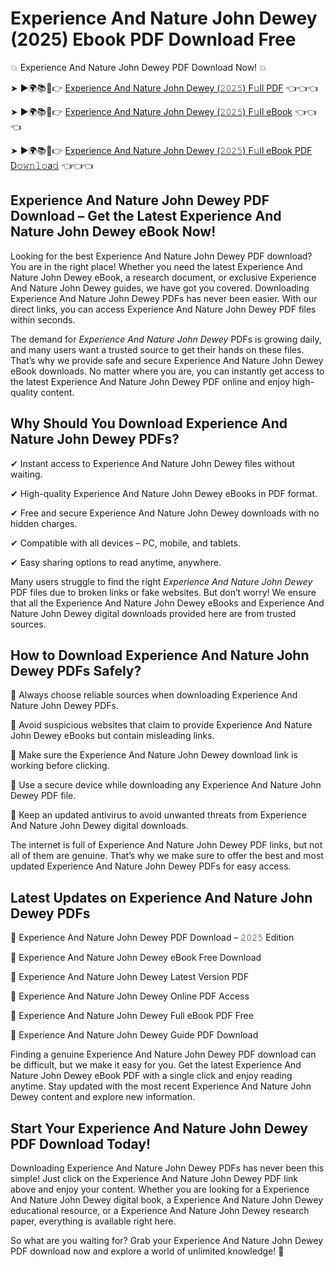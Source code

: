 # Experience And Nature John Dewey (2025) Ebook PDF Download Free

💥 Experience And Nature John Dewey PDF Download Now! 💥

➤ ►🌍📚📱👉 [Experience And Nature John Dewey (𝟸𝟶𝟸𝟻) F𝚞ll PDF](https://getpdf.xyz/experience-and-nature-john-dewey) 👈👈👈


➤ ►🌍📚📱👉 [Experience And Nature John Dewey (𝟸𝟶𝟸𝟻) F𝚞ll eBook](https://getpdf.xyz/experience-and-nature-john-dewey) 👈👈👈


➤ ►🌍📚📱👉 [Experience And Nature John Dewey (𝟸𝟶𝟸𝟻) F𝚞ll eBook PDF D𝚘𝚠𝚗𝚕𝚘a𝚍](https://getpdf.xyz/experience-and-nature-john-dewey) 👈👈👈


## Experience And Nature John Dewey PDF Download – Get the Latest Experience And Nature John Dewey eBook Now!

Looking for the best Experience And Nature John Dewey PDF download? You are in the right place! Whether you need the latest Experience And Nature John Dewey eBook, a research document, or exclusive Experience And Nature John Dewey guides, we have got you covered. Downloading Experience And Nature John Dewey PDFs has never been easier. With our direct links, you can access Experience And Nature John Dewey PDF files within seconds.

The demand for *Experience And Nature John Dewey* PDFs is growing daily, and many users want a trusted source to get their hands on these files. That’s why we provide safe and secure Experience And Nature John Dewey eBook downloads. No matter where you are, you can instantly get access to the latest Experience And Nature John Dewey PDF online and enjoy high-quality content.

## Why Should You Download Experience And Nature John Dewey PDFs?

✔ Instant access to Experience And Nature John Dewey files without waiting.

✔ High-quality Experience And Nature John Dewey eBooks in PDF format.

✔ Free and secure Experience And Nature John Dewey downloads with no hidden charges.

✔ Compatible with all devices – PC, mobile, and tablets.

✔ Easy sharing options to read anytime, anywhere.

Many users struggle to find the right *Experience And Nature John Dewey* PDF files due to broken links or fake websites. But don’t worry! We ensure that all the Experience And Nature John Dewey eBooks and Experience And Nature John Dewey digital downloads provided here are from trusted sources.

## How to Download Experience And Nature John Dewey PDFs Safely?

📌 Always choose reliable sources when downloading Experience And Nature John Dewey PDFs.

📌 Avoid suspicious websites that claim to provide Experience And Nature John Dewey eBooks but contain misleading links.

📌 Make sure the Experience And Nature John Dewey download link is working before clicking.

📌 Use a secure device while downloading any Experience And Nature John Dewey PDF file.

📌 Keep an updated antivirus to avoid unwanted threats from Experience And Nature John Dewey digital downloads.

The internet is full of Experience And Nature John Dewey PDF links, but not all of them are genuine. That’s why we make sure to offer the best and most updated Experience And Nature John Dewey PDFs for easy access.

## Latest Updates on Experience And Nature John Dewey PDFs

🔹 Experience And Nature John Dewey PDF Download – 𝟸𝟶𝟸𝟻 Edition

🔹 Experience And Nature John Dewey eBook Free Download

🔹 Experience And Nature John Dewey Latest Version PDF

🔹 Experience And Nature John Dewey Online PDF Access

🔹 Experience And Nature John Dewey Full eBook PDF Free

🔹 Experience And Nature John Dewey Guide PDF Download

Finding a genuine Experience And Nature John Dewey PDF download can be difficult, but we make it easy for you. Get the latest Experience And Nature John Dewey eBook PDF with a single click and enjoy reading anytime. Stay updated with the most recent Experience And Nature John Dewey content and explore new information.

## Start Your Experience And Nature John Dewey PDF Download Today!

Downloading Experience And Nature John Dewey PDFs has never been this simple! Just click on the Experience And Nature John Dewey PDF link above and enjoy your content. Whether you are looking for a Experience And Nature John Dewey digital book, a Experience And Nature John Dewey educational resource, or a Experience And Nature John Dewey research paper, everything is available right here.

So what are you waiting for? Grab your Experience And Nature John Dewey PDF download now and explore a world of unlimited knowledge! 🚀